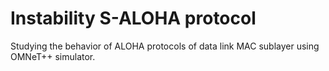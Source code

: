 # Instability S-ALOHA protocol
 Studying the behavior of ALOHA protocols of data link MAC sublayer using OMNeT++ simulator.
